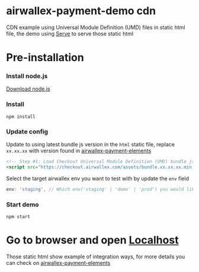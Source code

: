 # airwallex-payment-demo cdn

CDN example using Universal Module Definition (UMD) files in static html file, the demo using [Serve](https://www.npmjs.com/package/serve) to serve those static html

# Pre-installation

### Install node.js

[Download node.js](https://nodejs.org/en/)

### Install

    npm install

### Update config

Update to using latest bundle js version in the `html` static file, replace `xx.xx.xx` with version found in [airwallex-payment-elements](https://www.npmjs.com/package/airwallex-payment-elements)

```html
<!-- Step #1: Load Checkout Universal Module Definition (UMD) bundle js-->
<script src="https://checkout.airwallex.com/assets/bundle.xx.xx.xx.min.js"></script>
```

Select the target airwallex env you want to test with by update the `env` field

```js
env: 'staging', // Which env('staging' | 'demo' | 'prod') you would like to integrate with
```

### Start demo

    npm start

# Go to browser and open [Localhost](http://localhost:5000)

Those static html show example of integration ways, for more details you can check on [airwallex-payment-elements](https://www.npmjs.com/package/airwallex-payment-elements)